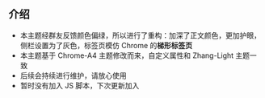 ## 介绍

- 本主题经群友反馈颜色偏绿，所以进行了重构：加深了正文颜色，更加护眼，侧栏设置为了灰色，标签页模仿 Chrome 的**梯形标签页**
- 本主题基于 Chrome-A4 主题修改而来，自定义属性和 Zhang-Light 主题一致
- 后续会持续进行维护，请放心使用
- 暂时没有加入 JS 脚本，下次更新加入